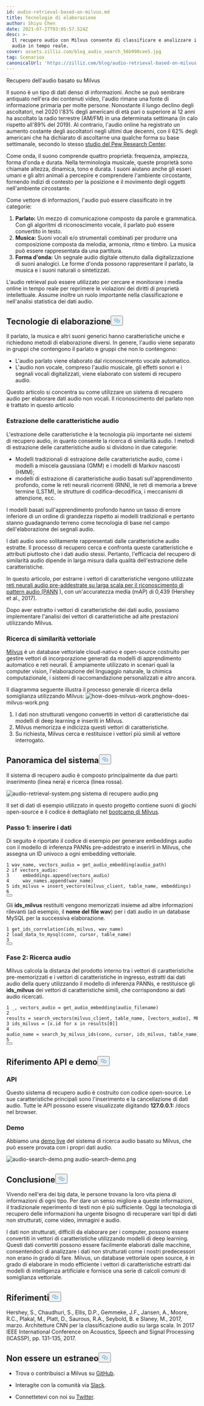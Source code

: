 ```yaml
---
id: audio-retrieval-based-on-milvus.md
title: Tecnologie di elaborazione
author: Shiyu Chen
date: 2021-07-27T03:05:57.524Z
desc: >-
  Il recupero audio con Milvus consente di classificare e analizzare i dati
  audio in tempo reale.
cover: assets.zilliz.com/blog_audio_search_56b990cee5.jpg
tag: Scenarios
canonicalUrl: 'https://zilliz.com/blog/audio-retrieval-based-on-milvus'
---
```

<custom-h1>Recupero dell'audio basato su Milvus</custom-h1><p>Il suono è un tipo di dati denso di informazioni. Anche se può sembrare antiquato nell'era dei contenuti video, l'audio rimane una fonte di informazione primaria per molte persone. Nonostante il lungo declino degli ascoltatori, nel 2020 l'83% degli americani di età pari o superiore ai 12 anni ha ascoltato la radio terrestre (AM/FM) in una determinata settimana (in calo rispetto all'89% del 2019). Al contrario, l'audio online ha registrato un aumento costante degli ascoltatori negli ultimi due decenni, con il 62% degli americani che ha dichiarato di ascoltarne una qualche forma su base settimanale, secondo lo stesso <a href="https://www.journalism.org/fact-sheet/audio-and-podcasting/">studio del Pew Research Center</a>.</p>
<p>Come onda, il suono comprende quattro proprietà: frequenza, ampiezza, forma d'onda e durata. Nella terminologia musicale, queste proprietà sono chiamate altezza, dinamica, tono e durata. I suoni aiutano anche gli esseri umani e gli altri animali a percepire e comprendere l'ambiente circostante, fornendo indizi di contesto per la posizione e il movimento degli oggetti nell'ambiente circostante.</p>
<p>Come vettore di informazioni, l'audio può essere classificato in tre categorie:</p>
<ol>
<li><strong>Parlato:</strong> Un mezzo di comunicazione composto da parole e grammatica. Con gli algoritmi di riconoscimento vocale, il parlato può essere convertito in testo.</li>
<li><strong>Musica:</strong> Suoni vocali e/o strumentali combinati per produrre una composizione composta da melodia, armonia, ritmo e timbro. La musica può essere rappresentata da una partitura.</li>
<li><strong>Forma d'onda:</strong> Un segnale audio digitale ottenuto dalla digitalizzazione di suoni analogici. Le forme d'onda possono rappresentare il parlato, la musica e i suoni naturali o sintetizzati.</li>
</ol>
<p>L'audio retrieval può essere utilizzato per cercare e monitorare i media online in tempo reale per reprimere le violazioni dei diritti di proprietà intellettuale. Assume inoltre un ruolo importante nella classificazione e nell'analisi statistica dei dati audio.</p>
<h2 id="Processing-Technologies" class="common-anchor-header">Tecnologie di elaborazione<button data-href="#Processing-Technologies" class="anchor-icon" translate="no">
      <svg translate="no"
        aria-hidden="true"
        focusable="false"
        height="20"
        version="1.1"
        viewBox="0 0 16 16"
        width="16"
      >
        <path
          fill="#0092E4"
          fill-rule="evenodd"
          d="M4 9h1v1H4c-1.5 0-3-1.69-3-3.5S2.55 3 4 3h4c1.45 0 3 1.69 3 3.5 0 1.41-.91 2.72-2 3.25V8.59c.58-.45 1-1.27 1-2.09C10 5.22 8.98 4 8 4H4c-.98 0-2 1.22-2 2.5S3 9 4 9zm9-3h-1v1h1c1 0 2 1.22 2 2.5S13.98 12 13 12H9c-.98 0-2-1.22-2-2.5 0-.83.42-1.64 1-2.09V6.25c-1.09.53-2 1.84-2 3.25C6 11.31 7.55 13 9 13h4c1.45 0 3-1.69 3-3.5S14.5 6 13 6z"
        ></path>
      </svg>
    </button></h2><p>Il parlato, la musica e altri suoni generici hanno caratteristiche uniche e richiedono metodi di elaborazione diversi. In genere, l'audio viene separato in gruppi che contengono il parlato e gruppi che non lo contengono:</p>
<ul>
<li>L'audio parlato viene elaborato dal riconoscimento vocale automatico.</li>
<li>L'audio non vocale, compreso l'audio musicale, gli effetti sonori e i segnali vocali digitalizzati, viene elaborato con sistemi di recupero audio.</li>
</ul>
<p>Questo articolo si concentra su come utilizzare un sistema di recupero audio per elaborare dati audio non vocali. Il riconoscimento del parlato non è trattato in questo articolo</p>
<h3 id="Audio-feature-extraction" class="common-anchor-header">Estrazione delle caratteristiche audio</h3><p>L'estrazione delle caratteristiche è la tecnologia più importante nei sistemi di recupero audio, in quanto consente la ricerca di similarità audio. I metodi di estrazione delle caratteristiche audio si dividono in due categorie:</p>
<ul>
<li>Modelli tradizionali di estrazione delle caratteristiche audio, come i modelli a miscela gaussiana (GMM) e i modelli di Markov nascosti (HMM);</li>
<li>modelli di estrazione di caratteristiche audio basati sull'apprendimento profondo, come le reti neurali ricorrenti (RNN), le reti di memoria a breve termine (LSTM), le strutture di codifica-decodifica, i meccanismi di attenzione, ecc.</li>
</ul>
<p>I modelli basati sull'apprendimento profondo hanno un tasso di errore inferiore di un ordine di grandezza rispetto ai modelli tradizionali e pertanto stanno guadagnando terreno come tecnologia di base nel campo dell'elaborazione dei segnali audio.</p>
<p>I dati audio sono solitamente rappresentati dalle caratteristiche audio estratte. Il processo di recupero cerca e confronta queste caratteristiche e attributi piuttosto che i dati audio stessi. Pertanto, l'efficacia del recupero di similarità audio dipende in larga misura dalla qualità dell'estrazione delle caratteristiche.</p>
<p>In questo articolo, per estrarre i vettori di caratteristiche vengono utilizzate <a href="https://github.com/qiuqiangkong/audioset_tagging_cnn">reti neurali audio pre-addestrate su larga scala per il riconoscimento di pattern audio (PANN</a> ), con un'accuratezza media (mAP) di 0,439 (Hershey et al., 2017).</p>
<p>Dopo aver estratto i vettori di caratteristiche dei dati audio, possiamo implementare l'analisi dei vettori di caratteristiche ad alte prestazioni utilizzando Milvus.</p>
<h3 id="Vector-similarity-search" class="common-anchor-header">Ricerca di similarità vettoriale</h3><p><a href="https://milvus.io/">Milvus</a> è un database vettoriale cloud-nativo e open-source costruito per gestire vettori di incorporazione generati da modelli di apprendimento automatico e reti neurali. È ampiamente utilizzato in scenari quali la computer vision, l'elaborazione del linguaggio naturale, la chimica computazionale, i sistemi di raccomandazione personalizzati e altro ancora.</p>
<p>Il diagramma seguente illustra il processo generale di ricerca della somiglianza utilizzando Milvus: <span class="img-wrapper"> <img translate="no" src="https://assets.zilliz.com/how_does_milvus_work_6926180543.png" alt="how-does-milvus-work.png" class="doc-image" id="how-does-milvus-work.png" /><span>how-does-milvus-work.png</span> </span></p>
<ol>
<li>I dati non strutturati vengono convertiti in vettori di caratteristiche dai modelli di deep learning e inseriti in Milvus.</li>
<li>Milvus memorizza e indicizza questi vettori di caratteristiche.</li>
<li>Su richiesta, Milvus cerca e restituisce i vettori più simili al vettore interrogato.</li>
</ol>
<h2 id="System-overview" class="common-anchor-header">Panoramica del sistema<button data-href="#System-overview" class="anchor-icon" translate="no">
      <svg translate="no"
        aria-hidden="true"
        focusable="false"
        height="20"
        version="1.1"
        viewBox="0 0 16 16"
        width="16"
      >
        <path
          fill="#0092E4"
          fill-rule="evenodd"
          d="M4 9h1v1H4c-1.5 0-3-1.69-3-3.5S2.55 3 4 3h4c1.45 0 3 1.69 3 3.5 0 1.41-.91 2.72-2 3.25V8.59c.58-.45 1-1.27 1-2.09C10 5.22 8.98 4 8 4H4c-.98 0-2 1.22-2 2.5S3 9 4 9zm9-3h-1v1h1c1 0 2 1.22 2 2.5S13.98 12 13 12H9c-.98 0-2-1.22-2-2.5 0-.83.42-1.64 1-2.09V6.25c-1.09.53-2 1.84-2 3.25C6 11.31 7.55 13 9 13h4c1.45 0 3-1.69 3-3.5S14.5 6 13 6z"
        ></path>
      </svg>
    </button></h2><p>Il sistema di recupero audio è composto principalmente da due parti: inserimento (linea nera) e ricerca (linea rossa).</p>
<p>
  
   <span class="img-wrapper"> <img translate="no" src="https://assets.zilliz.com/audio_retrieval_system_663a911c95.png" alt="audio-retrieval-system.png" class="doc-image" id="audio-retrieval-system.png" />
   </span> <span class="img-wrapper"> <span>sistema di recupero audio.png</span> </span></p>
<p>Il set di dati di esempio utilizzato in questo progetto contiene suoni di giochi open-source e il codice è dettagliato nel <a href="https://github.com/milvus-io/bootcamp/tree/master/solutions/audio_similarity_search">bootcamp di Milvus</a>.</p>
<h3 id="Step-1-Insert-data" class="common-anchor-header">Passo 1: inserire i dati</h3><p>Di seguito è riportato il codice di esempio per generare embeddings audio con il modello di inferenza PANNs pre-addestrato e inserirli in Milvus, che assegna un ID univoco a ogni embedding vettoriale.</p>
<pre><code translate="no"><span class="hljs-number">1</span> wav_name, vectors_audio = get_audio_embedding(audio_path)  
<span class="hljs-number">2</span> <span class="hljs-keyword">if</span> vectors_audio:    
<span class="hljs-number">3</span>     embeddings.<span class="hljs-built_in">append</span>(vectors_audio)  
<span class="hljs-number">4</span>     wav_names.<span class="hljs-built_in">append</span>(wav_name)  
<span class="hljs-number">5</span> ids_milvus = insert_vectors(milvus_client, table_name, embeddings)  
<span class="hljs-number">6</span> 
<button class="copy-code-btn"></button></code></pre>
<p>Gli <strong>ids_milvus</strong> restituiti vengono memorizzati insieme ad altre informazioni rilevanti (ad esempio, il <strong>nome del file wav</strong>) per i dati audio in un database MySQL per la successiva elaborazione.</p>
<pre><code translate="no">1 get_ids_correlation(ids_milvus, wav_name)  
2 load_data_to_mysql(conn, cursor, table_name)    
3  
<button class="copy-code-btn"></button></code></pre>
<h3 id="Step-2-Audio-search" class="common-anchor-header">Fase 2: Ricerca audio</h3><p>Milvus calcola la distanza del prodotto interno tra i vettori di caratteristiche pre-memorizzati e i vettori di caratteristiche in ingresso, estratti dai dati audio della query utilizzando il modello di inferenza PANNs, e restituisce gli <strong>ids_milvus</strong> dei vettori di caratteristiche simili, che corrispondono ai dati audio ricercati.</p>
<pre><code translate="no"><span class="hljs-number">1</span> _, vectors_audio = get_audio_embedding(audio_filename)    
<span class="hljs-number">2</span> results = search_vectors(milvus_client, table_name, [vectors_audio], METRIC_TYPE, TOP_K)  
<span class="hljs-number">3</span> ids_milvus = [x.<span class="hljs-built_in">id</span> <span class="hljs-keyword">for</span> x <span class="hljs-keyword">in</span> results[<span class="hljs-number">0</span>]]  
<span class="hljs-number">4</span> audio_name = search_by_milvus_ids(conn, cursor, ids_milvus, table_name)    
<span class="hljs-number">5</span>
<button class="copy-code-btn"></button></code></pre>
<h2 id="API-reference-and-demo" class="common-anchor-header">Riferimento API e demo<button data-href="#API-reference-and-demo" class="anchor-icon" translate="no">
      <svg translate="no"
        aria-hidden="true"
        focusable="false"
        height="20"
        version="1.1"
        viewBox="0 0 16 16"
        width="16"
      >
        <path
          fill="#0092E4"
          fill-rule="evenodd"
          d="M4 9h1v1H4c-1.5 0-3-1.69-3-3.5S2.55 3 4 3h4c1.45 0 3 1.69 3 3.5 0 1.41-.91 2.72-2 3.25V8.59c.58-.45 1-1.27 1-2.09C10 5.22 8.98 4 8 4H4c-.98 0-2 1.22-2 2.5S3 9 4 9zm9-3h-1v1h1c1 0 2 1.22 2 2.5S13.98 12 13 12H9c-.98 0-2-1.22-2-2.5 0-.83.42-1.64 1-2.09V6.25c-1.09.53-2 1.84-2 3.25C6 11.31 7.55 13 9 13h4c1.45 0 3-1.69 3-3.5S14.5 6 13 6z"
        ></path>
      </svg>
    </button></h2><h3 id="API" class="common-anchor-header">API</h3><p>Questo sistema di recupero audio è costruito con codice open-source. Le sue caratteristiche principali sono l'inserimento e la cancellazione di dati audio. Tutte le API possono essere visualizzate digitando <strong>127.0.0.1:<port></strong> /docs nel browser.</p>
<h3 id="Demo" class="common-anchor-header">Demo</h3><p>Abbiamo una <a href="https://zilliz.com/solutions">demo live</a> del sistema di ricerca audio basato su Milvus, che può essere provata con i propri dati audio.</p>
<p>
  
   <span class="img-wrapper"> <img translate="no" src="https://assets.zilliz.com/audio_search_demo_cae60625db.png" alt="audio-search-demo.png" class="doc-image" id="audio-search-demo.png" />
   </span> <span class="img-wrapper"> <span>audio-search-demo.png</span> </span></p>
<h2 id="Conclusion" class="common-anchor-header">Conclusione<button data-href="#Conclusion" class="anchor-icon" translate="no">
      <svg translate="no"
        aria-hidden="true"
        focusable="false"
        height="20"
        version="1.1"
        viewBox="0 0 16 16"
        width="16"
      >
        <path
          fill="#0092E4"
          fill-rule="evenodd"
          d="M4 9h1v1H4c-1.5 0-3-1.69-3-3.5S2.55 3 4 3h4c1.45 0 3 1.69 3 3.5 0 1.41-.91 2.72-2 3.25V8.59c.58-.45 1-1.27 1-2.09C10 5.22 8.98 4 8 4H4c-.98 0-2 1.22-2 2.5S3 9 4 9zm9-3h-1v1h1c1 0 2 1.22 2 2.5S13.98 12 13 12H9c-.98 0-2-1.22-2-2.5 0-.83.42-1.64 1-2.09V6.25c-1.09.53-2 1.84-2 3.25C6 11.31 7.55 13 9 13h4c1.45 0 3-1.69 3-3.5S14.5 6 13 6z"
        ></path>
      </svg>
    </button></h2><p>Vivendo nell'era dei big data, le persone trovano la loro vita piena di informazioni di ogni tipo. Per dare un senso migliore a queste informazioni, il tradizionale reperimento di testi non è più sufficiente. Oggi la tecnologia di recupero delle informazioni ha urgente bisogno di recuperare vari tipi di dati non strutturati, come video, immagini e audio.</p>
<p>I dati non strutturati, difficili da elaborare per i computer, possono essere convertiti in vettori di caratteristiche utilizzando modelli di deep learning. Questi dati convertiti possono essere facilmente elaborati dalle macchine, consentendoci di analizzare i dati non strutturati come i nostri predecessori non erano in grado di fare. Milvus, un database vettoriale open source, è in grado di elaborare in modo efficiente i vettori di caratteristiche estratti dai modelli di intelligenza artificiale e fornisce una serie di calcoli comuni di somiglianza vettoriale.</p>
<h2 id="References" class="common-anchor-header">Riferimenti<button data-href="#References" class="anchor-icon" translate="no">
      <svg translate="no"
        aria-hidden="true"
        focusable="false"
        height="20"
        version="1.1"
        viewBox="0 0 16 16"
        width="16"
      >
        <path
          fill="#0092E4"
          fill-rule="evenodd"
          d="M4 9h1v1H4c-1.5 0-3-1.69-3-3.5S2.55 3 4 3h4c1.45 0 3 1.69 3 3.5 0 1.41-.91 2.72-2 3.25V8.59c.58-.45 1-1.27 1-2.09C10 5.22 8.98 4 8 4H4c-.98 0-2 1.22-2 2.5S3 9 4 9zm9-3h-1v1h1c1 0 2 1.22 2 2.5S13.98 12 13 12H9c-.98 0-2-1.22-2-2.5 0-.83.42-1.64 1-2.09V6.25c-1.09.53-2 1.84-2 3.25C6 11.31 7.55 13 9 13h4c1.45 0 3-1.69 3-3.5S14.5 6 13 6z"
        ></path>
      </svg>
    </button></h2><p>Hershey, S., Chaudhuri, S., Ellis, D.P., Gemmeke, J.F., Jansen, A., Moore, R.C., Plakal, M., Platt, D., Saurous, R.A., Seybold, B. e Slaney, M., 2017, marzo. Architetture CNN per la classificazione audio su larga scala. In 2017 IEEE International Conference on Acoustics, Speech and Signal Processing (ICASSP), pp. 131-135, 2017.</p>
<h2 id="Dont-be-a-stranger" class="common-anchor-header">Non essere un estraneo<button data-href="#Dont-be-a-stranger" class="anchor-icon" translate="no">
      <svg translate="no"
        aria-hidden="true"
        focusable="false"
        height="20"
        version="1.1"
        viewBox="0 0 16 16"
        width="16"
      >
        <path
          fill="#0092E4"
          fill-rule="evenodd"
          d="M4 9h1v1H4c-1.5 0-3-1.69-3-3.5S2.55 3 4 3h4c1.45 0 3 1.69 3 3.5 0 1.41-.91 2.72-2 3.25V8.59c.58-.45 1-1.27 1-2.09C10 5.22 8.98 4 8 4H4c-.98 0-2 1.22-2 2.5S3 9 4 9zm9-3h-1v1h1c1 0 2 1.22 2 2.5S13.98 12 13 12H9c-.98 0-2-1.22-2-2.5 0-.83.42-1.64 1-2.09V6.25c-1.09.53-2 1.84-2 3.25C6 11.31 7.55 13 9 13h4c1.45 0 3-1.69 3-3.5S14.5 6 13 6z"
        ></path>
      </svg>
    </button></h2><ul>
<li><p>Trova o contribuisci a Milvus su <a href="https://github.com/milvus-io/milvus/">GitHub</a>.</p></li>
<li><p>Interagite con la comunità via <a href="https://join.slack.com/t/milvusio/shared_invite/zt-e0u4qu3k-bI2GDNys3ZqX1YCJ9OM~GQ">Slack</a>.</p></li>
<li><p>Connettetevi con noi su <a href="https://twitter.com/milvusio">Twitter</a>.</p></li>
</ul>
